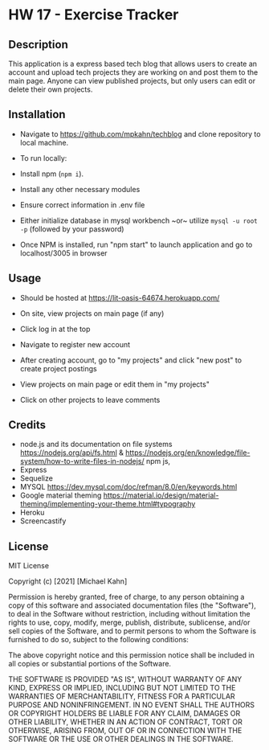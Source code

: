 #  HW 17 - Exercise Tracker 


## Description

This application is a express based tech blog that allows users to create an account and upload tech projects they are working on and post them to the main page. Anyone can view published projects, but only users can edit or delete their own projects. 


## Installation

* Navigate to https://github.com/mpkahn/techblog and clone repository to local machine.

* To run locally: 
* Install npm (`npm i`). 
* Install any other necessary modules
* Ensure correct information in .env file
* Either initialize database in mysql workbench ~or~ utilize ``mysql -u root -p`` (followed by your password)
* Once NPM is installed, run "npm start" to launch application and go to localhost/3005 in browser

## Usage 

* Should be hosted at https://lit-oasis-64674.herokuapp.com/

* On site, view projects on main page (if any)
* Click log in at the top
* Navigate to register new account
* After creating account, go to "my projects" and click "new post" to create project postings
* View projects on main page or edit them in "my projects"
* Click on other projects to leave comments


## Credits

* node.js and its documentation on file systems https://nodejs.org/api/fs.html & https://nodejs.org/en/knowledge/file-system/how-to-write-files-in-nodejs/
npm js, 
* Express
* Sequelize
* MYSQL https://dev.mysql.com/doc/refman/8.0/en/keywords.html
* Google material theming https://material.io/design/material-theming/implementing-your-theme.html#typography
* Heroku
* Screencastify


## License

MIT License

Copyright (c) [2021] [Michael Kahn]

Permission is hereby granted, free of charge, to any person obtaining a copy
of this software and associated documentation files (the "Software"), to deal
in the Software without restriction, including without limitation the rights
to use, copy, modify, merge, publish, distribute, sublicense, and/or sell
copies of the Software, and to permit persons to whom the Software is
furnished to do so, subject to the following conditions:

The above copyright notice and this permission notice shall be included in all
copies or substantial portions of the Software.

THE SOFTWARE IS PROVIDED "AS IS", WITHOUT WARRANTY OF ANY KIND, EXPRESS OR
IMPLIED, INCLUDING BUT NOT LIMITED TO THE WARRANTIES OF MERCHANTABILITY,
FITNESS FOR A PARTICULAR PURPOSE AND NONINFRINGEMENT. IN NO EVENT SHALL THE
AUTHORS OR COPYRIGHT HOLDERS BE LIABLE FOR ANY CLAIM, DAMAGES OR OTHER
LIABILITY, WHETHER IN AN ACTION OF CONTRACT, TORT OR OTHERWISE, ARISING FROM,
OUT OF OR IN CONNECTION WITH THE SOFTWARE OR THE USE OR OTHER DEALINGS IN THE
SOFTWARE.

